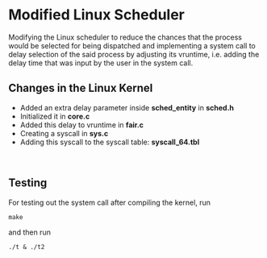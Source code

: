 # Modified Linux Scheduler
Modifying the Linux scheduler to reduce the chances that the process would be selected for being dispatched and implementing a system call to delay selection of the said process by adjusting its vruntime, i.e. adding the delay time that was input by the user in the system call.
<br>
## Changes in the Linux Kernel
* Added an extra delay parameter inside **sched_entity** in **sched.h**
* Initialized it in **core.c**
* Added this delay to vruntime in **fair.c**
* Creating a syscall in **sys.c**
* Adding this syscall to the syscall table: **syscall_64.tbl**
<br>

## Testing 
For testing out the system call after compiling the kernel, run

    make

and then run

    ./t & ./t2


